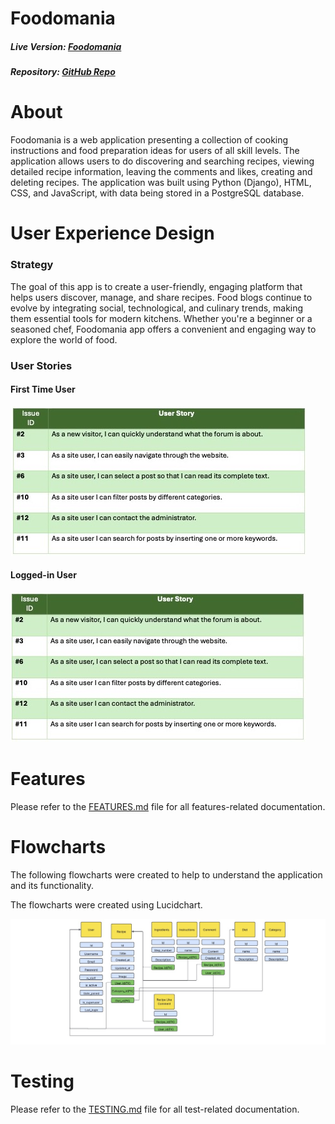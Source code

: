 # Foodomania

##### Live Version: [Foodomania](https://foodomania-p4-37eb7adaefc4.herokuapp.com/)
##### Repository: [GitHub Repo](https://github.com/EmaMiha/Foodomania)

# About
Foodomania is a web application presenting a collection of cooking instructions and food preparation ideas for users of all skill levels. The application allows users to do discovering and searching recipes, viewing detailed recipe information, leaving the comments and likes, creating and deleting recipes.
The application was built using Python (Django), HTML, CSS, and JavaScript, with data being stored in a PostgreSQL database.

# User Experience Design

### Strategy

The goal of this app is to create a user-friendly, engaging platform that helps users discover, manage, and share recipes. Food blogs continue to evolve by integrating social, technological, and culinary trends, making them essential tools for modern kitchens. Whether you're a beginner or a seasoned chef, Foodomania app offers a convenient and engaging way to explore the world of food. 

### User Stories

#### First Time User

![image](media/recipes/images/User.jpg)



#### Logged-in User

![image](media/recipes/images/Issue.jpeg)


# Features

Please refer to the [FEATURES.md](https://github.com/EmaMiha/Foodomania/blob/main/FEATURES.md) file for all features-related documentation.


# Flowcharts

The following flowcharts were created to help to understand the application and its functionality.

The flowcharts were created using Lucidchart.



![image](media/recipes/images/Flowcharts.jpg)


# Testing
Please refer to the [TESTING.md](https://github.com/EmaMiha/Foodomania/blob/main/TESTING.md) file for all test-related documentation.




















